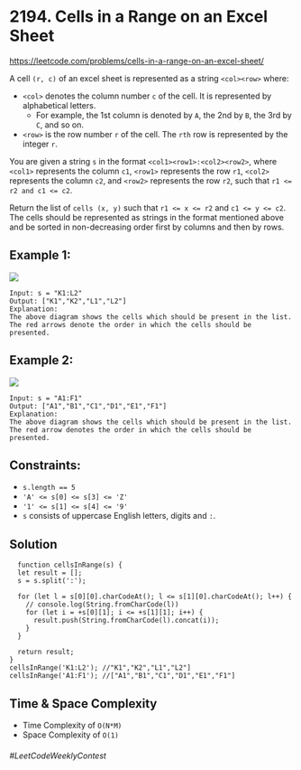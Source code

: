 # 2194. Cells in a Range on an Excel Sheet
https://leetcode.com/problems/cells-in-a-range-on-an-excel-sheet/

A cell `(r, c)` of an excel sheet is represented as a string `<col><row>` where:
- `<col>` denotes the column number `c` of the cell. It is represented by alphabetical letters.
  - For example, the 1st column is denoted by `A`, the 2nd by `B`, the 3rd by `C`, and so on.
- `<row>` is the row number `r` of the cell. The `rth` row is represented by the integer `r`.

You are given a string `s` in the format `<col1><row1>:<col2><row2>`, where `<col1>` represents the column `c1`, `<row1>` represents the row `r1`, `<col2>` represents the column `c2`, and `<row2>` represents the row `r2`, such that `r1 <= r2 and c1 <= c2`.

Return the list of `cells (x, y)` such that `r1 <= x <= r2` and `c1 <= y <= c2`. The cells should be represented as strings in the format mentioned above and be sorted in non-decreasing order first by columns and then by rows.
## Example 1:
![](https://assets.leetcode.com/uploads/2022/02/08/ex1drawio.png)
````
Input: s = "K1:L2"
Output: ["K1","K2","L1","L2"]
Explanation:
The above diagram shows the cells which should be present in the list.
The red arrows denote the order in which the cells should be presented.
````
## Example 2:
![](https://assets.leetcode.com/uploads/2022/02/09/exam2drawio.png)
````
Input: s = "A1:F1"
Output: ["A1","B1","C1","D1","E1","F1"]
Explanation:
The above diagram shows the cells which should be present in the list.
The red arrow denotes the order in which the cells should be presented.
```` 

## Constraints:

- `s.length == 5`
- `'A' <= s[0] <= s[3] <= 'Z'`
- `'1' <= s[1] <= s[4] <= '9'`
- `s` consists of uppercase English letters, digits and `:`.
  
## Solution 
````
  function cellsInRange(s) {
  let result = [];
  s = s.split(':');

  for (let l = s[0][0].charCodeAt(); l <= s[1][0].charCodeAt(); l++) {
    // console.log(String.fromCharCode(l))
    for (let i = +s[0][1]; i <= +s[1][1]; i++) {
      result.push(String.fromCharCode(l).concat(i));
    }
  }

  return result;
}
cellsInRange('K1:L2'); //"K1","K2","L1","L2"]
cellsInRange('A1:F1'); //["A1","B1","C1","D1","E1","F1"]
````
## Time & Space Complexity 
- Time Complexity of `O(N*M)`
- Space Complexity of `O(1)`
  


###### #LeetCodeWeeklyContest
